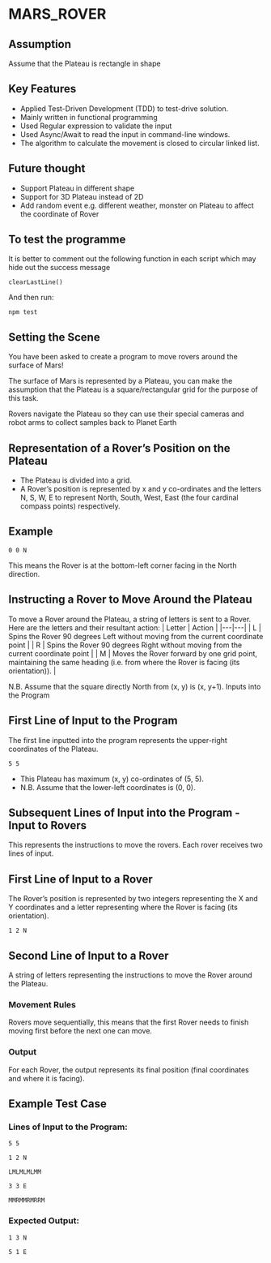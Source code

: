 # MARS_ROVER

## Assumption

Assume that the Plateau is rectangle in shape

## Key Features

- Applied Test-Driven Development (TDD) to test-drive solution.
- Mainly written in functional programming
- Used Regular expression to validate the input
- Used Async/Await to read the input in command-line windows.
- The algorithm to calculate the movement is closed to circular linked list.

## Future thought
- Support Plateau in different shape
- Support for 3D Plateau instead of 2D
- Add random event e.g. different weather, monster on Plateau to affect the coordinate of Rover

## To test the programme

It is better to comment out the following function in each script which may hide out the success message

`clearLastLine()`

And then run:

`npm test`

## Setting the Scene

You have been asked to create a program to move rovers around the surface of Mars! 

The surface of Mars is represented by a Plateau, you can make the assumption that the Plateau is a square/rectangular grid for the purpose of this task.

Rovers navigate the Plateau so they can use their special cameras and robot arms to collect samples back to Planet Earth

## Representation of a Rover’s Position on the Plateau

- The Plateau is divided into a grid. 
- A Rover’s position is represented by x and y co-ordinates and the letters N, S, W, E to represent North, South, West, East (the four cardinal compass points) respectively.

## Example 

`0 0 N`

This means the Rover is at the bottom-left corner facing in the North direction.

## Instructing a Rover to Move Around the Plateau

 To move a Rover around the Plateau, a string of letters is sent to a Rover. 
Here are the letters and their resultant action: 
| Letter | Action |
|---|---|
| L | Spins the Rover 90 degrees Left without moving from the current coordinate point |
| R | Spins the Rover 90 degrees Right without moving from the current coordinate point |
| M | Moves the Rover forward by one grid point, maintaining the same  heading (i.e. from where the Rover is facing (its orientation)). |



N.B. Assume that the square directly North from (x, y) is (x, y+1). 
Inputs into the Program
## First Line of Input to the Program 

The first line inputted into the program represents the upper-right coordinates of the Plateau. 

`5 5`

- This Plateau has maximum (x, y) co-ordinates of (5, 5). 
- N.B. Assume that the lower-left coordinates is (0, 0). 

## Subsequent Lines of Input into the Program - Input to Rovers

This represents the instructions to move the rovers. 
Each rover receives two lines of input. 
## First Line of Input to a Rover 
The Rover’s position is represented by two integers representing the X and Y coordinates and a letter representing where the Rover is facing (its  orientation). 

`1 2 N `

## Second Line of Input to a Rover 

A string of letters representing the instructions to move the Rover around the Plateau.

### Movement Rules 
Rovers move sequentially, this means that the first Rover needs to finish moving first before the next one can move. 
### Output 
For each Rover, the output represents its final position (final coordinates and where it is facing). 

## Example Test Case 
### Lines of Input to the Program: 
`5 5 `

`1 2 N `

`LMLMLMLMM `

`3 3 E `

`MMRMMRMRRM `

### Expected Output: 
`1 3 N `

`5 1 E `
